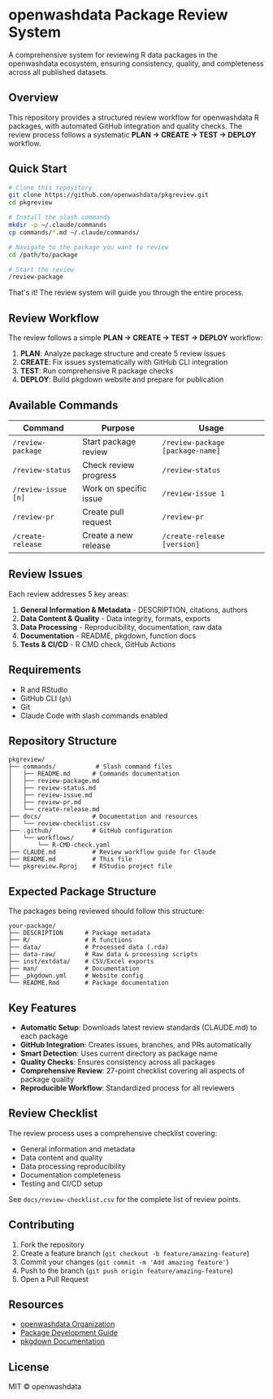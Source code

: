 # openwashdata Package Review System

A comprehensive system for reviewing R data packages in the openwashdata ecosystem, ensuring consistency, quality, and completeness across all published datasets.

## Overview

This repository provides a structured review workflow for openwashdata R packages, with automated GitHub integration and quality checks. The review process follows a systematic **PLAN → CREATE → TEST → DEPLOY** workflow.

## Quick Start

```bash
# Clone this repository
git clone https://github.com/openwashdata/pkgreview.git
cd pkgreview

# Install the slash commands
mkdir -p ~/.claude/commands
cp commands/*.md ~/.claude/commands/

# Navigate to the package you want to review
cd /path/to/package

# Start the review
/review-package
```

That's it! The review system will guide you through the entire process.

## Review Workflow

The review follows a simple **PLAN → CREATE → TEST → DEPLOY** workflow:

1. **PLAN**: Analyze package structure and create 5 review issues
2. **CREATE**: Fix issues systematically with GitHub CLI integration
3. **TEST**: Run comprehensive R package checks
4. **DEPLOY**: Build pkgdown website and prepare for publication

## Available Commands

| Command | Purpose | Usage |
|---------|---------|-------|
| `/review-package` | Start package review | `/review-package [package-name]` |
| `/review-status` | Check review progress | `/review-status` |
| `/review-issue [n]` | Work on specific issue | `/review-issue 1` |
| `/review-pr` | Create pull request | `/review-pr` |
| `/create-release` | Create a new release | `/create-release [version]` |

## Review Issues

Each review addresses 5 key areas:

1. **General Information & Metadata** - DESCRIPTION, citations, authors
2. **Data Content & Quality** - Data integrity, formats, exports
3. **Data Processing** - Reproducibility, documentation, raw data
4. **Documentation** - README, pkgdown, function docs
5. **Tests & CI/CD** - R CMD check, GitHub Actions

## Requirements

- R and RStudio
- GitHub CLI (`gh`)
- Git
- Claude Code with slash commands enabled

## Repository Structure

```
pkgreview/
├── commands/           # Slash command files
│   ├── README.md      # Commands documentation
│   ├── review-package.md
│   ├── review-status.md
│   ├── review-issue.md
│   ├── review-pr.md
│   └── create-release.md
├── docs/              # Documentation and resources
│   └── review-checklist.csv
├── .github/           # GitHub configuration
│   └── workflows/
│       └── R-CMD-check.yaml
├── CLAUDE.md          # Review workflow guide for Claude
├── README.md          # This file
└── pkgreview.Rproj    # RStudio project file
```

## Expected Package Structure

The packages being reviewed should follow this structure:

```
your-package/
├── DESCRIPTION      # Package metadata
├── R/               # R functions
├── data/            # Processed data (.rda)
├── data-raw/        # Raw data & processing scripts
├── inst/extdata/    # CSV/Excel exports
├── man/             # Documentation
├── _pkgdown.yml     # Website config
└── README.Rmd       # Package documentation
```

## Key Features

- **Automatic Setup**: Downloads latest review standards (CLAUDE.md) to each package
- **GitHub Integration**: Creates issues, branches, and PRs automatically
- **Smart Detection**: Uses current directory as package name
- **Quality Checks**: Ensures consistency across all packages
- **Comprehensive Review**: 27-point checklist covering all aspects of package quality
- **Reproducible Workflow**: Standardized process for all reviewers

## Review Checklist

The review process uses a comprehensive checklist covering:

- General information and metadata
- Data content and quality 
- Data processing reproducibility
- Documentation completeness
- Testing and CI/CD setup

See `docs/review-checklist.csv` for the complete list of review points.

## Contributing

1. Fork the repository
2. Create a feature branch (`git checkout -b feature/amazing-feature`)
3. Commit your changes (`git commit -m 'Add amazing feature'`)
4. Push to the branch (`git push origin feature/amazing-feature`)
5. Open a Pull Request

## Resources

- [openwashdata Organization](https://github.com/openwashdata)
- [Package Development Guide](https://r-pkgs.org/)
- [pkgdown Documentation](https://pkgdown.r-lib.org/)

## License

MIT © openwashdata